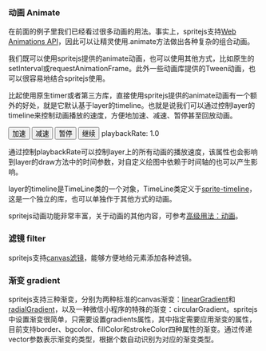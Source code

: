 ### 动画 Animate

在前面的例子里我们已经看过很多动画的用法。事实上，spritejs支持[Web Animations API](https://developer.mozilla.org/en-US/docs/Web/API/Web_Animations_API)，因此可以让精灵使用.animate方法做出各种复杂的组合动画。

<div id="animations" class="sprite-container"></div>

我们既可以使用spritejs提供的animate动画，也可以使用其他方式，比如原生的setInterval或requestAnimationFrame。此外一些动画库提供的Tween动画，也可以很容易地结合spritejs使用。

<!-- demo: animations -->

比起使用原生timer或者第三方库，直接使用spritejs提供的animate动画有一个额外的好处，就是它默认基于layer的timeline。也就是说我们可以通过控制layer的timeline来控制动画播放的速度，方便地加速、减速、暂停甚至回放动画。

<div>
<button id="speedUp">加速</button>
<button id="slowDown">减速</button>
<button id="pause">暂停</button>
<button id="resume">继续</button>
<span id="playbackRate">playbackRate: 1.0</span>
</div>

<div id="animations-playback" class="sprite-container" style="margin-top: 10px"></div>

通过控制playbackRate可以控制layer上的所有动画的播放速度，该属性也会影响到layer的draw方法中的时间参数，对自定义绘图中依赖于时间轴的也可以产生影响。

<!-- demo: animations-playback -->

layer的timeline是TimeLine类的一个对象，TimeLine类定义于[sprite-timeline](https://github.com/spritejs/sprite-timeline)，这是一个独立的库，也可以单独作于其他方式的动画。

spritejs动画功能非常丰富，关于动画的其他内容，可参考[高级用法：动画](/zh-cn/guide/animations)。

### 滤镜 filter

spritejs支持[canvas滤镜](https://developer.mozilla.org/en-US/docs/Web/API/CanvasRenderingContext2D/filter)，能够方便地给元素添加各种滤镜。

<div id="filters" class="sprite-container"></div>

<!-- demo: filters -->

### 渐变 gradient

spritejs支持三种渐变，分别为两种标准的canvas渐变：[linearGradient](https://developer.mozilla.org/en-US/docs/Web/API/CanvasRenderingContext2D/createLinearGradient)和[radialGradient](https://developer.mozilla.org/en-US/docs/Web/API/CanvasRenderingContext2D/createRadialGradient)，以及一种微信小程序的特殊的渐变：circularGradient。spritejs中设置渐变很简单，只需要设置gradients属性，其中指定需要应用渐变的属性，目前支持border、bgcolor、fillColor和strokeColor四种属性的渐变。通过传递vector参数表示渐变的类型，根据个数自动识别为对应的渐变类型。

<div id="gradients" class="sprite-container"></div>

<!-- demo: gradients -->


<!-- javascript -->
<script src="/js/effect.js"></script>
